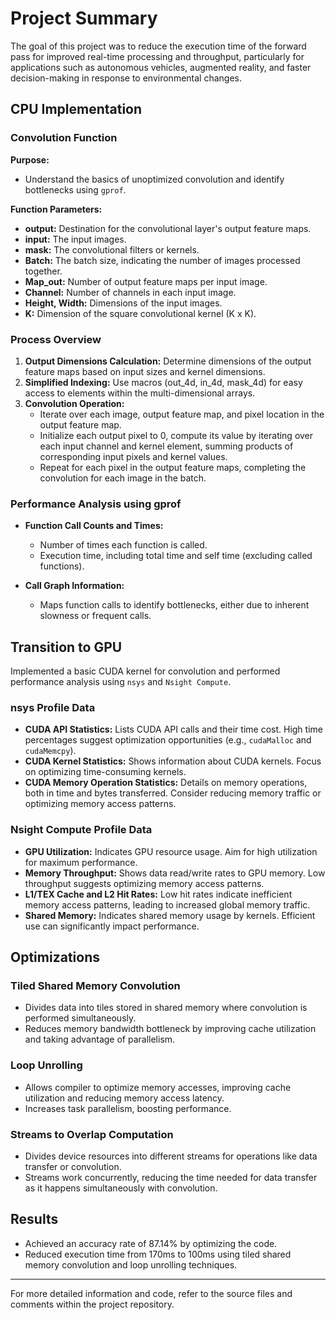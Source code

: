 # Project Summary

The goal of this project was to reduce the execution time of the forward pass for improved real-time processing and throughput, particularly for applications such as autonomous vehicles, augmented reality, and faster decision-making in response to environmental changes.

## CPU Implementation

### Convolution Function

**Purpose:**
- Understand the basics of unoptimized convolution and identify bottlenecks using `gprof`.

**Function Parameters:**
- **output:** Destination for the convolutional layer's output feature maps.
- **input:** The input images.
- **mask:** The convolutional filters or kernels.
- **Batch:** The batch size, indicating the number of images processed together.
- **Map_out:** Number of output feature maps per input image.
- **Channel:** Number of channels in each input image.
- **Height, Width:** Dimensions of the input images.
- **K:** Dimension of the square convolutional kernel (K x K).

### Process Overview

1. **Output Dimensions Calculation:** Determine dimensions of the output feature maps based on input sizes and kernel dimensions.
2. **Simplified Indexing:** Use macros (out_4d, in_4d, mask_4d) for easy access to elements within the multi-dimensional arrays.
3. **Convolution Operation:**
   - Iterate over each image, output feature map, and pixel location in the output feature map.
   - Initialize each output pixel to 0, compute its value by iterating over each input channel and kernel element, summing products of corresponding input pixels and kernel values.
   - Repeat for each pixel in the output feature maps, completing the convolution for each image in the batch.

### Performance Analysis using gprof

- **Function Call Counts and Times:**
  - Number of times each function is called.
  - Execution time, including total time and self time (excluding called functions).

- **Call Graph Information:**
  - Maps function calls to identify bottlenecks, either due to inherent slowness or frequent calls.

## Transition to GPU

Implemented a basic CUDA kernel for convolution and performed performance analysis using `nsys` and `Nsight Compute`.

### nsys Profile Data

- **CUDA API Statistics:** Lists CUDA API calls and their time cost. High time percentages suggest optimization opportunities (e.g., `cudaMalloc` and `cudaMemcpy`).
- **CUDA Kernel Statistics:** Shows information about CUDA kernels. Focus on optimizing time-consuming kernels.
- **CUDA Memory Operation Statistics:** Details on memory operations, both in time and bytes transferred. Consider reducing memory traffic or optimizing memory access patterns.

### Nsight Compute Profile Data

- **GPU Utilization:** Indicates GPU resource usage. Aim for high utilization for maximum performance.
- **Memory Throughput:** Shows data read/write rates to GPU memory. Low throughput suggests optimizing memory access patterns.
- **L1/TEX Cache and L2 Hit Rates:** Low hit rates indicate inefficient memory access patterns, leading to increased global memory traffic.
- **Shared Memory:** Indicates shared memory usage by kernels. Efficient use can significantly impact performance.

## Optimizations

### Tiled Shared Memory Convolution

- Divides data into tiles stored in shared memory where convolution is performed simultaneously.
- Reduces memory bandwidth bottleneck by improving cache utilization and taking advantage of parallelism.

### Loop Unrolling

- Allows compiler to optimize memory accesses, improving cache utilization and reducing memory access latency.
- Increases task parallelism, boosting performance.

### Streams to Overlap Computation

- Divides device resources into different streams for operations like data transfer or convolution.
- Streams work concurrently, reducing the time needed for data transfer as it happens simultaneously with convolution.

## Results

- Achieved an accuracy rate of 87.14% by optimizing the code.
- Reduced execution time from 170ms to 100ms using tiled shared memory convolution and loop unrolling techniques.

---

For more detailed information and code, refer to the source files and comments within the project repository.

